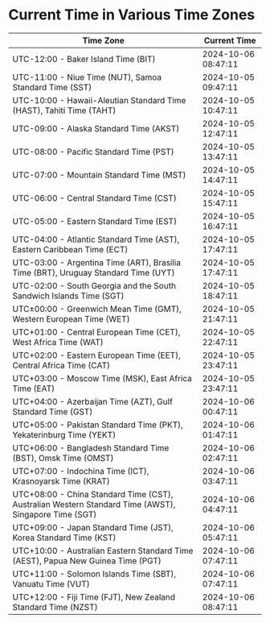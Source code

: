 # Current Time in Various Time Zones

| Time Zone | Current Time |
|-----------|--------------|
| UTC-12:00 - Baker Island Time (BIT) | 2024-10-06 08:47:11 |
| UTC-11:00 - Niue Time (NUT), Samoa Standard Time (SST) | 2024-10-05 09:47:11 |
| UTC-10:00 - Hawaii-Aleutian Standard Time (HAST), Tahiti Time (TAHT) | 2024-10-05 10:47:11 |
| UTC-09:00 - Alaska Standard Time (AKST) | 2024-10-05 12:47:11 |
| UTC-08:00 - Pacific Standard Time (PST) | 2024-10-05 13:47:11 |
| UTC-07:00 - Mountain Standard Time (MST) | 2024-10-05 14:47:11 |
| UTC-06:00 - Central Standard Time (CST) | 2024-10-05 15:47:11 |
| UTC-05:00 - Eastern Standard Time (EST) | 2024-10-05 16:47:11 |
| UTC-04:00 - Atlantic Standard Time (AST), Eastern Caribbean Time (ECT) | 2024-10-05 17:47:11 |
| UTC-03:00 - Argentina Time (ART), Brasília Time (BRT), Uruguay Standard Time (UYT) | 2024-10-05 17:47:11 |
| UTC-02:00 - South Georgia and the South Sandwich Islands Time (SGT) | 2024-10-05 18:47:11 |
| UTC±00:00 - Greenwich Mean Time (GMT), Western European Time (WET) | 2024-10-05 21:47:11 |
| UTC+01:00 - Central European Time (CET), West Africa Time (WAT) | 2024-10-05 22:47:11 |
| UTC+02:00 - Eastern European Time (EET), Central Africa Time (CAT) | 2024-10-05 23:47:11 |
| UTC+03:00 - Moscow Time (MSK), East Africa Time (EAT) | 2024-10-05 23:47:11 |
| UTC+04:00 - Azerbaijan Time (AZT), Gulf Standard Time (GST) | 2024-10-06 00:47:11 |
| UTC+05:00 - Pakistan Standard Time (PKT), Yekaterinburg Time (YEKT) | 2024-10-06 01:47:11 |
| UTC+06:00 - Bangladesh Standard Time (BST), Omsk Time (OMST) | 2024-10-06 02:47:11 |
| UTC+07:00 - Indochina Time (ICT), Krasnoyarsk Time (KRAT) | 2024-10-06 03:47:11 |
| UTC+08:00 - China Standard Time (CST), Australian Western Standard Time (AWST), Singapore Time (SGT) | 2024-10-06 04:47:11 |
| UTC+09:00 - Japan Standard Time (JST), Korea Standard Time (KST) | 2024-10-06 05:47:11 |
| UTC+10:00 - Australian Eastern Standard Time (AEST), Papua New Guinea Time (PGT) | 2024-10-06 07:47:11 |
| UTC+11:00 - Solomon Islands Time (SBT), Vanuatu Time (VUT) | 2024-10-06 07:47:11 |
| UTC+12:00 - Fiji Time (FJT), New Zealand Standard Time (NZST) | 2024-10-06 08:47:11 |
